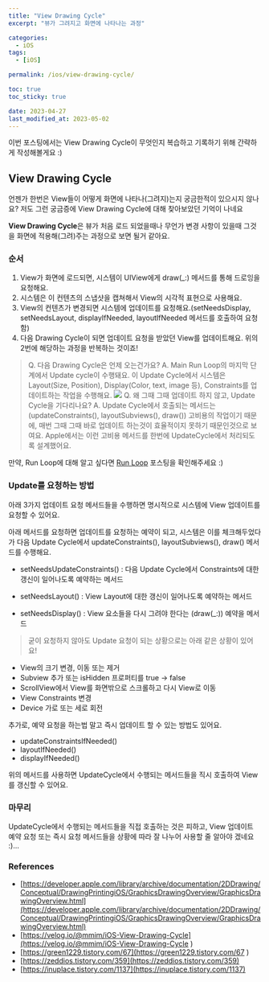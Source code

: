 ```yaml
---
title: "View Drawing Cycle"
excerpt: "뷰가 그려지고 화면에 나타나는 과정"

categories:
  - iOS
tags:
  - [iOS]

permalink: /ios/view-drawing-cycle/

toc: true
toc_sticky: true

date: 2023-04-27
last_modified_at: 2023-05-02
---
```


이번 포스팅에서는 View Drawing Cycle이 무엇인지 복습하고 기록하기 위해 간략하게 작성해볼게요 :)

## View Drawing Cycle

언젠가 한번은 View들이 어떻게 화면에 나타나(그려지)는지 궁금한적이 있으시지 않나요? 저도 그런 궁금증에 View Drawing Cycle에 대해 찾아보았던 기억이 나네요

**View Drawing Cycle**은 뷰가 처음 로드 되었을때나 무언가 변경 사항이 있을때 그것을 화면에 적용해(그려)주는 과정으로 보면 될거 같아요.

### 순서
1. View가 화면에 로드되면, 시스템이 UIView에게 draw(_:) 메서드를 통해 드로잉을 요청해요.
2. 시스템은 이 컨텐츠의 스냅샷을 캡쳐해서 View의 시각적 표현으로 사용해요.
3. View의 컨텐츠가 변경되면 시스템에 업데이트를 요청해요.(setNeedsDisplay, setNeedsLayout, displayIfNeeded, layoutIfNeeded 메서드를 호출하여 요청함)
4. 다음 Drawing Cycle이 되면 업데이트 요청을 받았던 View를 업데이트해요. 위의 2번에 해당하는 과정을 반복하는 것이죠!


> Q. 다음 Drawing Cycle은 언제 오는건가요?
> A. Main Run Loop의 마지막 단계에서 Update cycle이 수행돼요. 이 Update Cycle에서 시스템은 Layout(Size, Position), Display(Color, text, image 등), Constraints를 업데이트하는 작업을 수행해요.
> ![](https://velog.velcdn.com/images/textobey/post/01d1f6e5-30fa-46a5-b997-a629285efef6/image.png)
> Q. 왜 그때 그때 업데이트 하지 않고, Update Cycle을 기다리나요?
> A. Update Cycle에서 호출되는 메서드는(updateConstraints(), layoutSubviews(), draw()) 고비용의 작업이기 때문에, 매번 그때 그때 바로 업데이트 하는것이 효율적이지 못하기 때문인것으로 보여요. Apple에서는 이런 고비용 메서드를 한번에 UpdateCycle에서 처리되도록 설계했어요.


만약, Run Loop에 대해 알고 싶다면 [Run Loop](https://textobey.github.io/ios/run-loop/) 포스팅을 확인해주세요 :)


### Update를 요청하는 방법

아래 3가지 업데이트 요청 메서드들을 수행하면 명시적으로 시스템에 View 업데이트를 요청할 수 있어요. 

아래 메서드를 요청하면 업데이트를 요청하는 예약이 되고, 시스템은 이를 체크해두었다가 다음 Update Cycle에서 updateConstraints(), layoutSubviews(), draw() 메서드를 수행해요.

- setNeedsUpdateConstraints()
	: 다음 Update Cycle에서 Constraints에 대한 갱신이 일어나도록 예약하는 메서드

- setNeedsLayout()
	: View Layout에 대한 갱신이 일어나도록 예약하는 메서드

- setNeedsDisplay()
	: View 요소들을 다시 그려야 한다는 (draw(_:)) 예약을 메서드
  
> 굳이 요청하지 않아도 Update 요청이 되는 상황으로는 아래 같은 상황이 있어요!
- View의 크기 변경, 이동 또는 제거
- Subview 추가 또는 isHidden 프로퍼티를 true -> false
- ScrollView에서 View를 화면밖으로 스크롤하고 다시 View로 이동
- View Constraints 변경
- Device 가로 또는 세로 회전


추가로, 예약 요청을 하는법 말고 즉시 업데이트 할 수 있는 방법도 있어요.

- updateConstraintsIfNeeded()
- layoutIfNeeded()
- displayIfNeeded()


위의 메서드를 사용하면 UpdateCycle에서 수행되는 메서드들을 직시 호출하여 View를 갱신할 수 있어요.


### 마무리

UpdateCycle에서 수행되는 메서드들을 직접 호출하는 것은 피하고, View 업데이트 예약 요청 또는 즉시 요청 메서드들을 상황에 따라 잘 나누어 사용할 줄 알아야 겠네요 :)...


### References
 - [https://developer.apple.com/library/archive/documentation/2DDrawing/Conceptual/DrawingPrintingiOS/GraphicsDrawingOverview/GraphicsDrawingOverview.html](https://developer.apple.com/library/archive/documentation/2DDrawing/Conceptual/DrawingPrintingiOS/GraphicsDrawingOverview/GraphicsDrawingOverview.html)
- [https://velog.io/@mmim/iOS-View-Drawing-Cycle](https://velog.io/@mmim/iOS-View-Drawing-Cycle  )
- [https://green1229.tistory.com/67](https://green1229.tistory.com/67  )
- [https://zeddios.tistory.com/359](https://zeddios.tistory.com/359)
- [https://inuplace.tistory.com/1137](https://inuplace.tistory.com/1137)
